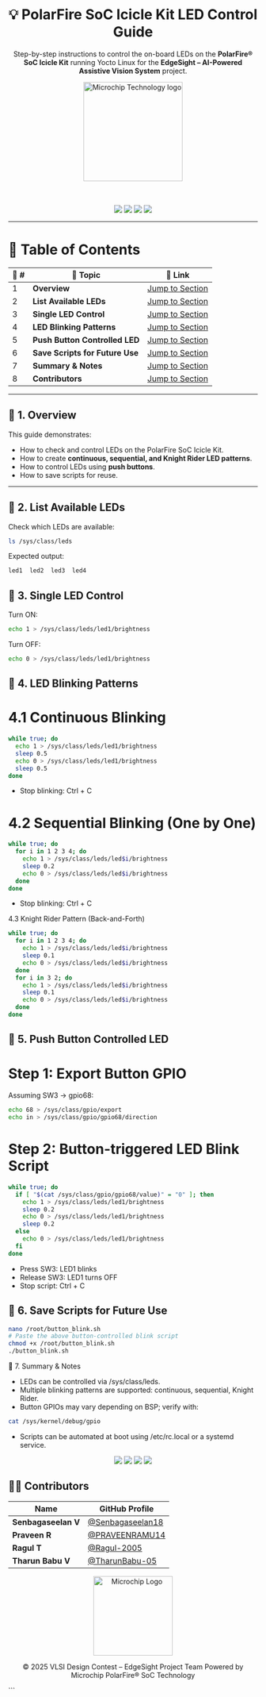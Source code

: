 <div align="center">

  <h1>💡 PolarFire SoC Icicle Kit LED Control Guide</h1>
  
  <p>
    Step-by-step instructions to control the on-board LEDs on the  
    <b>PolarFire® SoC Icicle Kit</b> running Yocto Linux for the  
    <b>EdgeSight – AI-Powered Assistive Vision System</b> project.
  </p>

  <a href="https://www.microchip.com/" target="_blank">
  <img src="./Images/mic.png" width="200" alt="Microchip Technology logo">
  </a>

  <br><br>
  <img src="https://img.shields.io/badge/Microchip-PolarFire®_SoC-red?style=for-the-badge" />
  <img src="https://img.shields.io/badge/Linux-Yocto_BSP-blue?style=for-the-badge" />
  <img src="https://img.shields.io/badge/Platform-EdgeSight_Project-darkgreen?style=for-the-badge" />
  <img src="https://img.shields.io/badge/Feature-LED_Control-yellow?style=for-the-badge" />
</div>

---

# 📘 Table of Contents

| 🔢 # | 📂 Topic | 🔗 Link |
|------|----------|---------|
| 1 | **Overview** | [Jump to Section](#-1-overview) |
| 2 | **List Available LEDs** | [Jump to Section](#-2-list-available-leds) |
| 3 | **Single LED Control** | [Jump to Section](#-3-single-led-control) |
| 4 | **LED Blinking Patterns** | [Jump to Section](#-4-led-blinking-patterns) |
| 5 | **Push Button Controlled LED** | [Jump to Section](#-5-push-button-controlled-led) |
| 6 | **Save Scripts for Future Use** | [Jump to Section](#-6-save-scripts-for-future-use) |
| 7 | **Summary & Notes** | [Jump to Section](#-7-summary--notes) |
| 8 | **Contributors** | [Jump to Section](#-8-contributors) |

---

## 🧩 1. Overview

This guide demonstrates:

- How to check and control LEDs on the PolarFire SoC Icicle Kit.  
- How to create **continuous, sequential, and Knight Rider LED patterns**.  
- How to control LEDs using **push buttons**.  
- How to save scripts for reuse.

---

## 🧩 2. List Available LEDs

Check which LEDs are available:

```bash
ls /sys/class/leds
```

Expected output:

```bash
led1  led2  led3  led4
```

## 🧩 3. Single LED Control

Turn ON:
```bash
echo 1 > /sys/class/leds/led1/brightness
```

Turn OFF:
```bash
echo 0 > /sys/class/leds/led1/brightness
```

## 🧩 4. LED Blinking Patterns
# 4.1 Continuous Blinking
```bash
while true; do
  echo 1 > /sys/class/leds/led1/brightness
  sleep 0.5
  echo 0 > /sys/class/leds/led1/brightness
  sleep 0.5
done
```
- Stop blinking: Ctrl + C

# 4.2 Sequential Blinking (One by One)
```bash
while true; do
  for i in 1 2 3 4; do
    echo 1 > /sys/class/leds/led$i/brightness
    sleep 0.2
    echo 0 > /sys/class/leds/led$i/brightness
  done
done
```
- Stop blinking: Ctrl + C


4.3 Knight Rider Pattern (Back-and-Forth)
```bash
while true; do
  for i in 1 2 3 4; do
    echo 1 > /sys/class/leds/led$i/brightness
    sleep 0.1
    echo 0 > /sys/class/leds/led$i/brightness
  done
  for i in 3 2; do
    echo 1 > /sys/class/leds/led$i/brightness
    sleep 0.1
    echo 0 > /sys/class/leds/led$i/brightness
  done
done
```

## 🧩 5. Push Button Controlled LED

# Step 1: Export Button GPIO
Assuming SW3 → gpio68:
```bash
echo 68 > /sys/class/gpio/export
echo in > /sys/class/gpio/gpio68/direction
```
# Step 2: Button-triggered LED Blink Script
```bash
while true; do
  if [ "$(cat /sys/class/gpio/gpio68/value)" = "0" ]; then
    echo 1 > /sys/class/leds/led1/brightness
    sleep 0.2
    echo 0 > /sys/class/leds/led1/brightness
    sleep 0.2
  else
    echo 0 > /sys/class/leds/led1/brightness
  fi
done
```
- Press SW3: LED1 blinks
- Release SW3: LED1 turns OFF
- Stop script: Ctrl + C

## 🧩 6. Save Scripts for Future Use
```bash
nano /root/button_blink.sh
# Paste the above button-controlled blink script
chmod +x /root/button_blink.sh
./button_blink.sh
```

🧩 7. Summary & Notes

- LEDs can be controlled via /sys/class/leds.
- Multiple blinking patterns are supported: continuous, sequential, Knight Rider.
- Button GPIOs may vary depending on BSP; verify with:

```bash
cat /sys/kernel/debug/gpio
```
- Scripts can be automated at boot using /etc/rc.local or a systemd service.

<div align="center"> <img src="https://img.shields.io/badge/LED_Control_Status-Completed-success?style=for-the-badge" /> <img src="https://img.shields.io/badge/Board-PolarFire®_SoC_Icicle_Kit-red?style=for-the-badge" /> <img src="https://img.shields.io/badge/Platform-EdgeSight_AI_Assistive_Device-green?style=for-the-badge" /> <img src="https://img.shields.io/badge/Feature-LED_Control-yellow?style=for-the-badge" /> </div>

## 👩‍💻 Contributors

| Name | GitHub Profile |
|------|----------------|
| **Senbagaseelan V** | [@Senbagaseelan18](https://github.com/Senbagaseelan18) |
| **Praveen R** | [@PRAVEENRAMU14](https://github.com/PRAVEENRAMU14) |
| **Ragul T** | [@Ragul-2005](https://github.com/Ragul-2005) |
| **Tharun Babu V** | [@TharunBabu-05](https://github.com/TharunBabu-05) |

<div align="center"> <img src="https://upload.wikimedia.org/wikipedia/commons/9/99/Microchip_logo.svg" width="160" alt="Microchip Logo" />

© 2025 VLSI Design Contest – EdgeSight Project Team
Powered by Microchip PolarFire® SoC Technology

</div> ```


